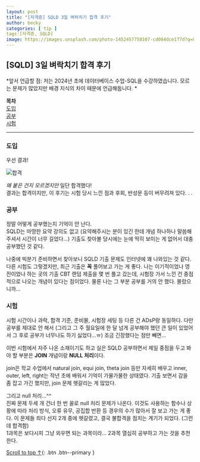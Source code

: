 ```yaml
---  
layout: post  
title: "[자격증] SQLD 3일 벼락치기 합격 후기"  
author: becky  
categories: [ tip ]  
tags:[자격증, SQLD]  
image: https://images.unsplash.com/photo-1452457750107-cd084dce177d?q=80&w=2001&auto=format&fit=crop&ixlib=rb-4.0.3&ixid=M3wxMjA3fDB8MHxwaG90by1wYWdlfHx8fGVufDB8fHx8fA%3D%3D
---  
```



## [SQLD] 3일 벼락치기 합격 후기       

*앞서 언급할 점: 저는 2024년 초에 데이터베이스 수업-SQL을 수강하였습니다. 모르는 문제가 많았지만 배경 지식의 차이 때문에 언급해둡니다. *  


**목차**  
[도입](#도입)  
[공부](#공부)  
[시험](#시험)  

---  

### 도입  


우선 결과!  

![합격](https://i.imgur.com/gr9OrjQ.jpeg)  

*왜 붙은 건지 모르겠지만* 일단 합격했다!  
결과는 합격이지만, 이 후기는 시험 당시 느낀 점과 후회, 반성문 등이 버무려져 있다. . .   



### 공부  

정말 어떻게 공부했는지 기억이 안 난다.  
SQLD는 마땅한 요약 강의도 없고 (요약해주시는 분이 있긴 한데 개념 하나하나 말씀해주셔서 시간이 너무 길었다...) 기출도 찾아볼 당시에는 눈에 딱히 보이는 게 없어서 대충 공부했던 것 같다.  

나중에 빅분기 준비하면서 찾아보니 SQLD 기출 문제도 인터넷에 꽤 나와있는 것 같다. 다른 시험도 그렇겠지만, 최근 기출은 **꼭** 풀어보고 가는 게 좋다. 나는 이기적이었나 영진이었나 하는 곳의 기출 CBT 랜덤 제출을 몇 번 풀고 갔는데, 시험장 가서 느낀 건 중점적으로 나오는 개념이 있다는 점이었다. 물론 나는 그 부분 공부를 거의 안 했다. 몰랐으니까...  


### 시험  

시험 시간이나 과락, 합격 기준, 준비물, 시험장 세팅 등 다른 건 ADsP랑 동일하다. 다만 공부를 제대로 안 해서 (그리고 그 주 월요일에 한 달 넘게 공부해야 했던 큰 일이 있었어서 그 후로 공부가 너무나도 하기 싫었다...ㅠ) 조금 긴장했다는 점만 빼면...  

이번 시험에서 자주 나온 소재이기도 하고 실은 SQLD 공부하면서 제일 중점을 두고 봐야 할 부분은 **JOIN** 개념이랑 **NULL 처리**이다.  

join은 학교 수업에서 natural join, equi join, theta join 등만 자세히 배우고 inner, outer, left, right는 작년 초에 배워서 기억이 가물가물한 상태였다. 기출 보면서 감을 좀 잡고 가긴 했지만, join 문제 헷갈리는 게 많았다.  

그리고 null 처리...^^  
진짜 문제 두세 개 건너 한 번 꼴로 null 처리 문제가 나온다. 이것도 사용하는 함수나 상황에 따라 처리 방식, 오류 유무, 공집합 반환 등 경우의 수가 많아서 잘 보고 가는 게 좋다. 이 문제들 죄다 선지 2개 중에 헷갈렸고, 결국 불합격을 점치는 계기가 되었다. (그런데 합격함)  
1과목은 보다시피 그냥 외우면 되는 과목이라... 2과목 열심히 공부하고 가는 것을 추천한다.  




[Scroll to top ↑](#){: .btn .btn--primary }
